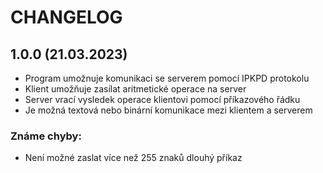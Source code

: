 # CHANGELOG

## 1.0.0 (21.03.2023)
* Program umožnuje komunikaci se serverem pomocí IPKPD protokolu
* Klient umožňuje zasílat aritmetické operace na server
* Server vrací vysledek operace klientovi pomocí příkazového řádku
* Je možná textová nebo binární komunikace mezi klientem a serverem

### Známe chyby:

* Není možné zaslat více než 255 znaků dlouhý příkaz